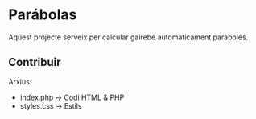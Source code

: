 # Parábolas

Aquest projecte serveix per calcular gairebé automàticament paràboles.

## Contribuir

Arxius:
- index.php -> Codi HTML & PHP
- styles.css -> Estils